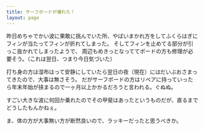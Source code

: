 ```yaml
---
title: サーフボードが壊れた！
layout: page
---
```

昨日めちゃでかい波に果敢に挑んでいた所、やばいまかれ方をしてふくらはぎにフィンが当たってフィンが折れてしまった。
そしてフィンを止めてる部分が引っこ抜かれてしまったようで、
周辺もめきっとなっててボードの方も修理が必要そう。（これは翌日、つまり今日気づいた）

打ち身の方は湿布はって安静にしていたら翌日の夜（現在）にはだいぶおさまってきたので、大事は無さそう。
だがサーフボードの方はリペアに持っていったら年末年始が挟まるので一ヶ月以上かかるだろうと言われる。ぐぬぬ。

すごい大きな波に何回か乗れたのでその甲斐はあったというものだが、直るまでどうしたもんかねぇ。

ま、体の方が大事無い方が断然良いので、ラッキーだったと思うべきか。